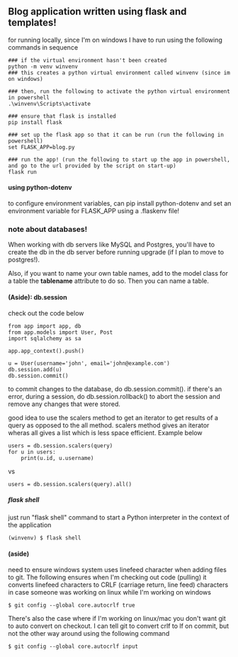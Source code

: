 ## Blog application written using flask and templates!

for running locally, since I'm on windows I have to run using the following commands in sequence

    ### if the virtual environment hasn't been created
    python -m venv winvenv
    ### this creates a python virtual environment called winvenv (since im on windows)
    
    ### then, run the following to activate the python virtual environment in powershell
    .\winvenv\Scripts\activate

    ### ensure that flask is installed
    pip install flask

    ### set up the flask app so that it can be run (run the following in powershell)
    set FLASK_APP=blog.py

    ### run the app! (run the following to start up the app in powershell, and go to the url provided by the script on start-up)
    flask run

#### using python-dotenv

to configure environment variables, can pip install python-dotenv and set an environment variable for FLASK_APP using a .flaskenv file!

### note about databases!

When working with db servers like MySQL and Postgres, you'll have to create the db in the db server before running upgrade (if I plan to move to postgres!).

Also, if you want to name your own table names, add to the model class for a table the __tablename__ attribute to do so. Then you can name a table.

#### (Aside): db.session

check out the code below

    from app import app, db
    from app.models import User, Post
    import sqlalchemy as sa

    app.app_context().push()

    u = User(username='john', email='john@example.com')
    db.session.add(u)
    db.session.commit()

to commit changes to the database, do db.session.commit().
if there's an error, during a session, do db.session.rollback() to abort the session and remove any changes that were stored.

good idea to use the scalers method to get an iterator to get results of a query as opposed to the all method. scalers method gives an iterator wheras all gives a list which is less space efficient. Example below

    users = db.session.scalers(query)
    for u in users:
        print(u.id, u.username)

vs

    users = db.session.scalers(query).all()

##### flask shell

just run "flask shell" command to start a Python interpreter in the context of the application

    (winvenv) $ flask shell

#### (aside)

need to ensure windows system uses linefeed character when adding files to git. The following ensures when I'm checking out code (pulling) it converts linefeed characters to CRLF (carriage return, line feed) characters in case someone was working on linux while I'm working on windows

    $ git config --global core.autocrlf true

There's also the case where if I'm working on linux/mac you don't want git to auto convert on checkout. I can tell git to convert crlf to lf on commit, but not the other way around using the following command

    $ git config --global core.autocrlf input



